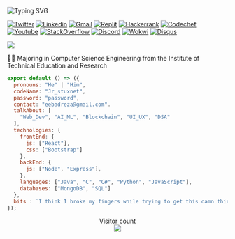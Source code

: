 ![Typing SVG](https://readme-typing-svg.demolab.com?font=Fira+Code&weight=600&size=28&duration=1800&pause=1300&color=9C9EA1&width=700&lines=Hi+%F0%9F%91%8B;I'm+Eebad+Reza+%F0%9F%A4%96;A+Full-Stack+Web+Developer+%F0%9F%96%A5%EF%B8%8F)

[![Twitter](https://img.shields.io/badge/-Twitter-222222?style=flat-square&logo=twitter&logoColor=white&link=https://twitter.com/Jr_stuxnet/)](https://twitter.com/Jr_stuxnet/)
[![Linkedin](https://img.shields.io/badge/-LinkedIn-222222?style=flat-square&logo=Linkedin&logoColor=white&link=https://www.linkedin.com/in/eebadreza/)](https://www.linkedin.com/in/eebadreza/)
[![Gmail](https://img.shields.io/badge/-Gmail-222222?style=flat-square&logo=Gmail&logoColor=white&link=https://mail.google.com/mail/u/0/?tab=rm&ogbl#inbox?compose=new)](https://mail.google.com/mail/u/0/?tab=rm&ogbl#inbox?compose=new)
[![Replit](https://img.shields.io/badge/-Replit-222222?style=flat-square&logo=Replit&logoColor=white&link=https://replit.com/@EebadReza)](https://replit.com/@EebadReza)
[![Hackerrank](https://img.shields.io/badge/-Hackerrank-222222?style=flat-square&logo=Hackerrank&logoColor=white&linkhttps://www.hackerrank.com/eebadreza?hr_r=1)](https://www.hackerrank.com/eebadreza?hr_r=1)
[![Codechef](https://img.shields.io/badge/-Codechef-222222?style=flat-square&logo=Codechef&logoColor=white&linkhttps://www.hackerrank.com/eebadreza?hr_r=1)](https://www.hackerrank.com/eebadreza?hr_r=1)
[![Youtube](https://img.shields.io/badge/-Youtube-222222?style=flat-square&logo=Youtube&logoColor=white&link)]()
[![StackOverflow](https://img.shields.io/badge/-StackOverflow-222222?style=flat-square&logo=StackOverflow&logoColor=white&link=https://stackoverflow.com/users/19852128/eebad-reza)](https://stackoverflow.com/users/19852128/eebad-reza)
[![Discord](https://img.shields.io/badge/-Discord-222222?style=flat-square&logo=Discord&logoColor=white&link=https://wokwi.com/makers/eebadreza)](https://wokwi.com/makers/eebadreza)
[![Wokwi](https://img.shields.io/badge/-Wokwi-222222?style=flat-square&logo=Wokwi&logoColor=white&link)]()
[![Disqus](https://img.shields.io/badge/-Disqus-222222?style=flat-square&logo=Disqus&logoColor=white&link)]()


<img align="center" src="https://github.com/eebadreza/eebadreza/blob/66c110f24ecd62a7258c3f05ebc2f3ca3dcfee2d/data/Banner.jpeg" />

👨‍🎓 Majoring in Computer Science Engineering from the Institute of Technical Education and Research

```js
export default () => ({
  pronouns: "He" | "Him",
  codeName: "Jr_stuxnet",
  password: "password",
  contact: "eebadreza@gmail.com".
  talkAbout: [
    "Web_Dev", "AI_ML", "Blockchain", "UI_UX", "DSA"
  ],
  technologies: {
    frontEnd: {
      js: ["React"],
      css: ["Bootstrap"]
    },
    backEnd: {
      js: ["Node", "Express"],
    },
    languages: ["Java", "C", "C#", "Python", "JavaScript"],
    databases: ["MongoDB", "SQL"]
  },
  bits : `I think I broke my fingers while trying to get this damn thing running ${codeName}!`
});
```
<p align="center"> 
  Visitor count<br>
  <img src="https://profile-counter.glitch.me/eebadreza/count.svg" />
</p>
